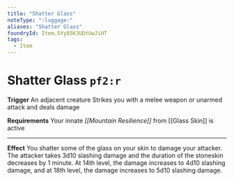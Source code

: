 ```yaml
---
title: "Shatter Glass"
noteType: ":luggage:"
aliases: "Shatter Glass"
foundryId: Item.5Yy85K3UDtUwJiHT
tags:
  - Item
---
```


# Shatter Glass `pf2:r`

**Trigger** An adjacent creature Strikes you with a melee weapon or unarmed attack and deals damage

**Requirements** Your innate _[[Mountain Resilience]]_ from [[Glass Skin]] is active

* * *

**Effect** You shatter some of the glass on your skin to damage your attacker. The attacker takes 3d10 slashing damage and the duration of the stoneskin decreases by 1 minute. At 14th level, the damage increases to 4d10 slashing damage, and at 18th level, the damage increases to 5d10 slashing damage.
